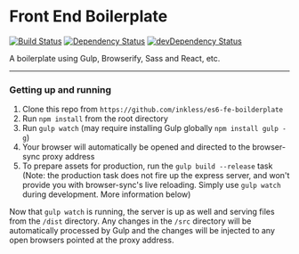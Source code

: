 Front End Boilerplate
=====================

[![Build Status](https://travis-ci.org/inkless/es6-fe-boilerplate.svg?branch=master)](http://travis-ci.org/inkless/es6-fe-boilderplate)
[![Dependency Status](https://david-dm.org/inkless/es6-fe-boilerplate.svg)](https://david-dm.org/inkless/es6-fe-boilerplate)
[![devDependency Status](https://david-dm.org/inkless/es6-fe-boilerplate/dev-status.svg)](https://david-dm.org/inkless/es6-fe-boilerplate#dev-badge-embed=&info=devDependencies&view=table)

A boilerplate using Gulp, Browserify, Sass and React, etc.

---

### Getting up and running

1. Clone this repo from `https://github.com/inkless/es6-fe-boilderplate`
2. Run `npm install` from the root directory
3. Run `gulp watch` (may require installing Gulp globally `npm install gulp -g`)
4. Your browser will automatically be opened and directed to the browser-sync proxy address
5. To prepare assets for production, run the `gulp build --release` task (Note: the production task does not fire up the express server, and won't provide you with browser-sync's live reloading. Simply use `gulp watch` during development. More information below)

Now that `gulp watch` is running, the server is up as well and serving files from the `/dist` directory. Any changes in the `/src` directory will be automatically processed by Gulp and the changes will be injected to any open browsers pointed at the proxy address.

